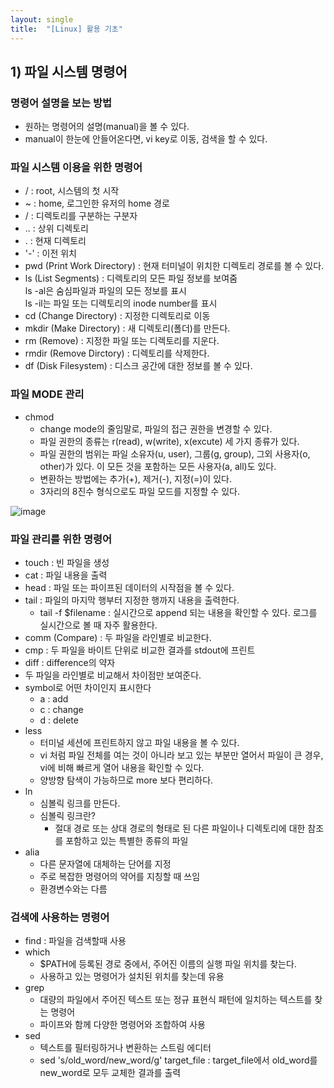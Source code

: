 ```yaml
---
layout: single
title:  "[Linux] 활용 기초"
---
```



## 1) 파일 시스템 명령어


### 명령어 설명을 보는 방법
- 원하는 명령어의 설명(manual)을 볼 수 있다.
- manual이 한눈에 안들어온다면, vi key로 이동, 검색을 할 수 있다.


### 파일 시스템 이용을 위한 명령어
- / : root, 시스템의 첫 시작
- ~ : home, 로그인한 유저의 home 경로
- / : 디렉토리를 구분하는 구분자
- .. : 상위 디렉토리
- . : 현재 디렉토리
- '-' : 이전 위치
- pwd (Print Work Directory) : 현재 터미널이 위치한 디렉토리 경로를 볼 수 있다.
- ls (List Segments) : 디렉토리의 모든 파일 정보를 보여줌   
ls -al은 숨심파일과 파일의 모든 정보를 표시   
ls -il는 파일 또는 디렉토리의 inode number를 표시   
- cd (Change Directory) : 지정한 디렉토리로 이동
- mkdir (Make Directory) : 새 디렉토리(폴더)를 만든다.
- rm (Remove) : 지정한 파일 또는 디렉토리를 지운다.
- rmdir (Remove Dirctory) : 디렉토리를 삭제한다.
- df (Disk Filesystem) : 디스크 공간에 대한 정보를 볼 수 있다. 


### 파일 MODE 관리
- chmod
    - change mode의 줄임말로, 파일의 접근 권한을 변경할 수 있다.
    - 파일 권한의 종류는 r(read), w(write), x(excute) 세 가지 종류가 있다.
    - 파일 권한의 범위는 파일 소유자(u, user), 그룹(g, group), 그외 사용자(o, other)가 있다. 이 모든 것을 포함하는 모든 사용자(a, all)도 있다.
    - 변환하는 방법에는 추가(+), 제거(-), 지정(=)이 있다.
    - 3자리의 8진수 형식으로도 파일 모드를 지정할 수 있다. 

![image](https://user-images.githubusercontent.com/55589616/187026580-e70b7d4c-7036-4d43-8926-de1ad2d1eec3.png)


### 파일 관리를 위한 명령어
- touch : 빈 파일을 생성
- cat : 파일 내용을 출력
- head : 파일 또는 파이프된 데이터의 시작점을 볼 수 있다.
- tail : 파일의 마지막 행부터 지정한 행까지 내용을 출력한다. 
    - tail -f $filename : 실시간으로 append 되는 내용을 확인할 수 있다. 로그를 실시간으로 볼 때 자주 활용한다.
- comm (Compare) : 두 파일을 라인별로 비교한다.
- cmp : 두 파일을 바이트 단위로 비교한 결과를 stdout에 프린트
- diff : difference의 약자
- 두 파일을 라인별로 비교해서 차이점만 보여준다.
- symbol로 어떤 차이인지 표시한다
    - a : add
    - c : change
    - d : delete 
- less
    - 터미널 세션에 프린트하지 않고 파일 내용을 볼 수 있다.
    - vi 처럼 파일 전체를 여는 것이 아니라 보고 있는 부분만 열어서 파일이 큰 경우, vi에 비해 빠르게 열어 내용을 확인할 수 있다.
    - 양방향 탐색이 가능하므로 more 보다 편리하다.
- ln
    - 심볼릭 링크를 만든다.
    - 심볼릭 링크란?
        - 절대 경로 또는 상대 경로의 형태로 된 다른 파일이나 디렉토리에 대한 참조를 포함하고 있는 특별한 종류의 파일
- alia
    - 다른 문자열에 대체하는 단어를 지정
    - 주로 복잡한 명령어의 약어를 지칭할 때 쓰임
    - 환경변수와는 다름


### 검색에 사용하는 명령어
- find : 파일을 검색할때 사용
- which
    - $PATH에 등록된 경로 중에서, 주어진 이름의 실행 파일 위치를 찾는다.
    - 사용하고 있는 명령어가 설치된 위치를 찾는데 유용
- grep
    - 대량의 파일에서 주어진 텍스트 또는 정규 표현식 패턴에 일치하는 텍스트를 찾는 명령어
    - 파이프와 함께 다양한 명령어와 조합하여 사용
- sed
    - 텍스트를 필터링하거나 변환하는 스트림 에디터
    - sed 's/old_word/new_word/g' target_file : target_file에서 old_word를 new_word로 모두 교체한 결과를 출력

